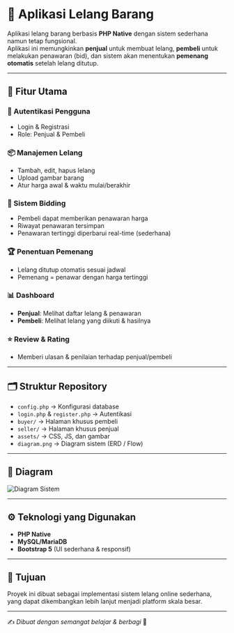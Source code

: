 # 🛒 Aplikasi Lelang Barang

Aplikasi lelang barang berbasis **PHP Native** dengan sistem sederhana namun tetap fungsional.  
Aplikasi ini memungkinkan **penjual** untuk membuat lelang, **pembeli** untuk melakukan penawaran (bid), dan sistem akan menentukan **pemenang otomatis** setelah lelang ditutup.

---

## 🚀 Fitur Utama

### 🔐 Autentikasi Pengguna
- Login & Registrasi
- Role: Penjual & Pembeli

### 📦 Manajemen Lelang
- Tambah, edit, hapus lelang
- Upload gambar barang
- Atur harga awal & waktu mulai/berakhir

### 💸 Sistem Bidding
- Pembeli dapat memberikan penawaran harga
- Riwayat penawaran tersimpan
- Penawaran tertinggi diperbarui real-time (sederhana)

### 🏆 Penentuan Pemenang
- Lelang ditutup otomatis sesuai jadwal
- Pemenang = penawar dengan harga tertinggi

### 📊 Dashboard
- **Penjual**: Melihat daftar lelang & penawaran
- **Pembeli**: Melihat lelang yang diikuti & hasilnya

### ⭐ Review & Rating
- Memberi ulasan & penilaian terhadap penjual/pembeli

---

## 🗂️ Struktur Repository
- `config.php` → Konfigurasi database  
- `login.php` & `register.php` → Autentikasi  
- `buyer/` → Halaman khusus pembeli  
- `seller/` → Halaman khusus penjual  
- `assets/` → CSS, JS, dan gambar  
- `diagram.png` → Diagram sistem (ERD / Flow)  

---

## 📌 Diagram
![Diagram Sistem](diagram.png)

---

## ⚙️ Teknologi yang Digunakan
- **PHP Native**
- **MySQL/MariaDB**
- **Bootstrap 5** (UI sederhana & responsif)

---

## 🎯 Tujuan
Proyek ini dibuat sebagai implementasi sistem lelang online sederhana, yang dapat dikembangkan lebih lanjut menjadi platform skala besar.

---

✍️ *Dibuat dengan semangat belajar & berbagi* 🚀
